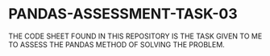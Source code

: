 # PANDAS-ASSESSMENT-TASK-03

THE CODE SHEET FOUND IN THIS REPOSITORY IS THE TASK GIVEN TO ME TO ASSESS THE PANDAS METHOD OF SOLVING THE PROBLEM.
